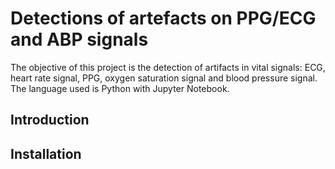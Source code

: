 # Detections of artefacts on PPG/ECG and ABP signals
The objective of this project is the detection of artifacts in vital signals: ECG, heart rate signal, PPG, oxygen saturation signal and blood pressure signal. The language used is Python with Jupyter Notebook. 

## Introduction



## Installation

